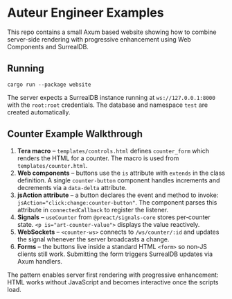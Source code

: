 # Auteur Engineer Examples

This repo contains a small Axum based website showing how to combine server-side rendering with progressive enhancement using Web Components and SurrealDB.

## Running

```
cargo run --package website
```

The server expects a SurrealDB instance running at `ws://127.0.0.1:8000` with the `root:root` credentials. The database and namespace `test` are created automatically.

## Counter Example Walkthrough

1. **Tera macro** – `templates/controls.html` defines `counter_form` which renders the HTML for a counter. The macro is used from `templates/counter.html`.
2. **Web components** – buttons use the `is` attribute with `extends` in the class definition. A single `counter-button` component handles increments and decrements via a `data-delta` attribute.
3. **jsAction attribute** – a button declares the event and method to invoke: `jsAction="click:change:counter-button"`. The component parses this attribute in `connectedCallback` to register the listener.
4. **Signals** – `useCounter` from `@preact/signals-core` stores per‑counter state. `<p is="art-counter-value">` displays the value reactively.
5. **WebSockets** – `<counter-ws>` connects to `/ws/counter/:id` and updates the signal whenever the server broadcasts a change.
6. **Forms** – the buttons live inside a standard HTML `<form>` so non‑JS clients still work. Submitting the form triggers SurrealDB updates via Axum handlers.

The pattern enables server first rendering with progressive enhancement: HTML works without JavaScript and becomes interactive once the scripts load.
